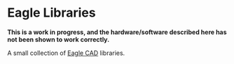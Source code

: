 Eagle Libraries
===============

**This is a work in progress, and the hardware/software described here has not been shown to work correctly.**

A small collection of [Eagle CAD](http://www.cadsoftusa.com/download-eagle/) libraries.


<!-- vim:set et sts=4 sw=4 linebreak ft=ghmarkdown: -->

